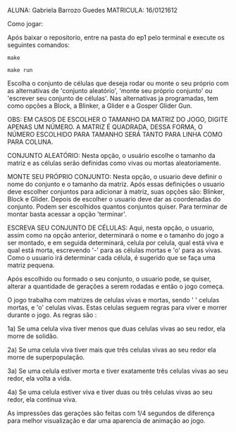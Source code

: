 ALUNA: Gabriela Barrozo Guedes
MATRICULA: 16/0121612

Como jogar:

Após baixar o repositorio, entre na pasta do ep1 pelo terminal e execute os seguintes comandos:

    make

    make run

Escolha o conjunto de células que deseja rodar ou monte o seu próprio com as alternativas de
'conjunto aleatório', 'monte seu próprio conjunto' ou 'escrever seu conjunto de células'. Nas
alternativas ja programadas, tem como opções a Block, a Blinker, a Glider e a Gosper Glider Gun.

OBS: EM CASOS DE ESCOLHER O TAMANHO DA MATRIZ DO JOGO, DIGITE APENAS UM NÚMERO. A MATRIZ É QUADRADA,
DESSA FORMA, O NÚMERO ESCOLHIDO PARA TAMANHO SERÁ TANTO PARA LINHA COMO PARA COLUNA.

CONJUNTO ALEATÓRIO:
Nesta opção, o usuário escolhe o tamanho da matriz e as células serão definidas como vivas ou
mortas aleatoriamente.

MONTE SEU PRÓPRIO CONJUNTO:
Nesta opção, o usuario deve definir o nome do conjunto e o tamanho da matriz. Após essas definições
o usuario deve escolher conjuntos para adicionar à matriz, suas opções são: Blinker, Block e Glider.
Depois de escolher o usuario deve dar as coordenadas do conjunto. Podem ser escolhidos quantos conjuntos
quiser. Para terminar de montar basta acessar a opção 'terminar'.

ESCREVA SEU CONJUNTO DE CÉLULAS:
Aqui, nesta opção, o usuario, assim como na opção anterior, determinará o nome e o tamanho do jogo a
ser montado, e em seguida determinará, celula por celula, qual está viva e qual está morta, escrevendo
'-' para as células mortas e 'o' para as vivas. Como o usuario irá determinar cada célula, é sugerido
que se faça uma matriz pequena.

Após escolhido ou formado o seu conjunto, o usuario pode, se quiser, alterar a quantidade de gerações
a serem rodadas e então o jogo começa.

O jogo trabalha com matrizes de celulas vivas e mortas, sendo ' ' celulas mortas, e 'o'
celulas vivas. Estas celulas seguem regras para viver e morrer durante o jogo. As regras são :

1a) Se uma celula viva tiver menos que duas celulas vivas ao seu redor, ela morre de solidão.

2a) Se uma celula viva tiver mais que três celulas vivas ao seu redor ela morre de superpopulação.

3a) Se uma celula estiver morta e tiver exatamente três celulas vivas ao seu redor, ela volta a vida.

4a) Se uma celula estiver viva e tiver duas ou três celulas vivas ao seu redor, ela continua viva.

As impressões das gerações são feitas com 1/4 segundos de diferença para melhor visualização e dar uma
aparencia de animação ao jogo.
